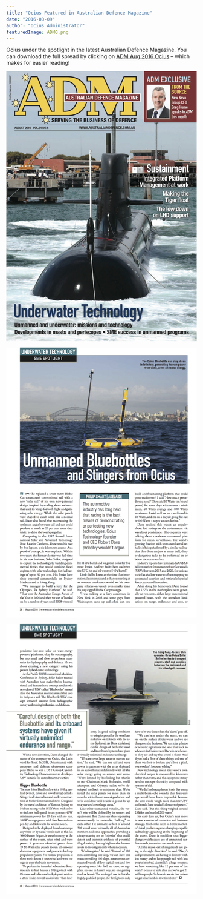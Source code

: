 ```yaml
---
title: "Ocius Featured in Australian Defence Magazine"
date: "2016-08-09"
author: "Ocius Administrator"
featuredImage: ADM0.png
---
```


Ocius under the spotlight in the latest Australian Defence Magazine. You can download the full spread by clicking on <span style="text-decoration: underline; color: #0000ff;">[ADM Aug 2016 Ocius](./ADM-Aug-2016-Ocius.pdf)</span> – which makes for easier reading!

![0](./ADM0.png)

![ADM1](./ADM1.png)

![ADM2](./ADM2-1.png)
